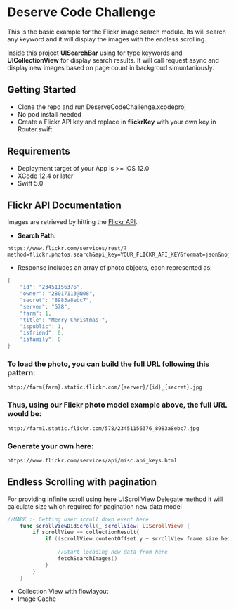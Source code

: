 # Deserve Code Challenge

This is the basic example for the Flickr image search module. Its will search any keyword and 
it will display the images with the endless scrolling.

Inside this project **UISearchBar** using for type keywords and **UICollectionView** for display search results.
It will call request async and display new images based on page count in backgroud simuntaniously.

## Getting Started

- Clone the repo and run DeserveCodeChallenge.xcodeproj
- No pod install needed
- Create a Flickr API key and replace in **flickrKey** with your own key in Router.swift 

##  Requirements

* Deployment target of your App is >= iOS 12.0
* XCode 12.4 or later
* Swift 5.0

## Flickr API Documentation

Images are retrieved by hitting the [Flickr API](https://www.flickr.com/services/api/flickr.photos.search.html).

- **Search Path:**

```
https://www.flickr.com/services/rest/?method=flickr.photos.search&api_key=YOUR_FLICKR_API_KEY&format=json&nojsoncallback=1&safe_search=1&text=KEYWORD
```

- Response includes an array of photo objects, each represented as:

``` swift
{
    "id": "23451156376",
    "owner": "28017113@N08",
    "secret": "8983a8ebc7",
    "server": "578",
    "farm": 1,
    "title": "Merry Christmas!",
    "ispublic": 1,
    "isfriend": 0,
    "isfamily": 0
}
```

### To load the photo, you can build the full URL following this pattern:
```
http://farm{farm}.static.flickr.com/{server}/{id}_{secret}.jpg
```
### Thus, using our Flickr photo model example above, the full URL would be:
```
http://farm1.static.flickr.com/578/23451156376_8983a8ebc7.jpg
```
### Generate your own here:
```
https://www.flickr.com/services/api/misc.api_keys.html
```

## Endless Scrolling with pagination
For providing infinite scroll using here UIScrollView Delegate method it will calculate size which required for pagination 
new data model

```swift
//MARK :- Getting user scroll down event here
    func scrollViewDidScroll(_ scrollView: UIScrollView) {
        if scrollView == collectionResult{
            if ((scrollView.contentOffset.y + scrollView.frame.size.height) >= (scrollView.contentSize.height)){
                
                //Start locading new data from here
                fetchSearchImages()
            }
        }
    }
```


- Collection View with flowlayout
- Image Cache




